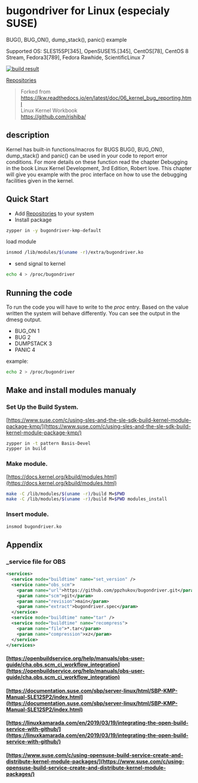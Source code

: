 # bugondriver for Linux (especialy SUSE)
BUG(), BUG_ON(), dump_stack(), panic() example

Supported OS: SLES15SP[345], OpenSUSE15.[345], CentOS[78], CentOS 8 Stream, Fedora3[789], Fedora Rawhide, ScientificLinux 7

[![build result](https://build.opensuse.org/projects/home:pzhukov:bugondriver/packages/bugondriver/badge.svg?type=percent)](https://build.opensuse.org/package/show/home:pzhukov:bugondriver/bugondriver)

[Repositories](https://software.opensuse.org//download.html?project=home%3Apzhukov%3Abugondriver&package=bugondriver)

> Forked from https://lkw.readthedocs.io/en/latest/doc/06_kernel_bug_reporting.html  
> Linux Kernel Workbook  
> https://github.com/rishiba/  

## description

Kernel has built-in functions/macros for BUGS
BUG(), BUG_ON(), dump_stack() and panic() can be used in your code to report error conditions.
For more details on these function read the chapter Debugging in the book Linux Kernel Development, 3rd Edition, Robert love.
This chapter will give you example with the proc interface on how to use the debugging facilities given in the kernel.

## Quick Start
* Add [Repositories](https://software.opensuse.org//download.html?project=home%3Apzhukov%3Abugondriver&package=bugondriver) to your system
* Install package
```bash
zypper in -y bugondriver-kmp-default
```
load module
```bash
insmod /lib/modules/$(uname -r)/extra/bugondriver.ko
```
* send signal to kernel
```bash
echo 4 > /proc/bugondriver
```

## Running the code

To run the code you will have to write to the _proc_ entry. Based on the value written the system will behave differently.
You can see the output in the dmesg output.

- BUG_ON 1
- BUG 2
- DUMPSTACK 3
- PANIC 4

example:
```bash
echo 2 > /proc/bugondriver
```

## Make and install modules manualy
### Set Up the Build System.
[https://www.suse.com/c/using-sles-and-the-sle-sdk-build-kernel-module-package-kmp/](https://www.suse.com/c/using-sles-and-the-sle-sdk-build-kernel-module-package-kmp/)
```bash
zypper in -t pattern Basis-Devel
zypper in build
```
### Make module. 
[https://docs.kernel.org/kbuild/modules.html](https://docs.kernel.org/kbuild/modules.html)
```bash
make -C /lib/modules/$(uname -r)/build M=$PWD
make -C /lib/modules/$(uname -r)/build M=$PWD modules_install
```
### Insert module.
```bash
insmod bugondriver.ko
```

## Appendix
### _service file for OBS
```xml
<services>
  <service mode="buildtime" name="set_version" />
  <service name="obs_scm">
    <param name="url">https://github.com/ppzhukov/bugondriver.git</param>
    <param name="scm">git</param>
    <param name="revision">main</param>
    <param name="extract">bugondriver.spec</param>
  </service>
  <service mode="buildtime" name="tar" />
  <service mode="buildtime" name="recompress">
    <param name="file">*.tar</param>
    <param name="compression">xz</param>
  </service>
</services>
```
#### [https://openbuildservice.org/help/manuals/obs-user-guide/cha.obs.scm_ci_workflow_integration](https://openbuildservice.org/help/manuals/obs-user-guide/cha.obs.scm_ci_workflow_integration)
#### [https://documentation.suse.com/sbp/server-linux/html/SBP-KMP-Manual-SLE12SP2/index.html](https://documentation.suse.com/sbp/server-linux/html/SBP-KMP-Manual-SLE12SP2/index.html)
#### [https://linuxkamarada.com/en/2019/03/19/integrating-the-open-build-service-with-github/](https://linuxkamarada.com/en/2019/03/19/integrating-the-open-build-service-with-github/)
#### [https://www.suse.com/c/using-opensuse-build-service-create-and-distribute-kernel-module-packages/](https://www.suse.com/c/using-opensuse-build-service-create-and-distribute-kernel-module-packages/)
